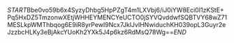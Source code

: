 $START$Bbe0vo59b6x4SyzyDhbg5HpPZgT4m1LXVbj6/iJ0iYW8Eci0I1zKStE+Pq5HxDZ5TmzonwXEtjWHHEYMENCYeUCTO0jSYVQvddwfSQBTVY68wZ71MESLkpWMThbqog6E9iR8yrPewI9Ncx7JklJvIHNwiduchKH039opL3Guyr2eJzzbcHLKy3eBjAkcYUoKh2YXk5J4p6kz6RdMsQ78Wg==$END$